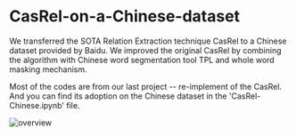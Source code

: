# CasRel-on-a-Chinese-dataset
We transferred the SOTA Relation Extraction technique CasRel to a Chinese dataset provided by Baidu.
We improved the original CasRel by combining the algorithm with Chinese word segmentation tool TPL and whole word masking mechanism.

Most of the codes are from our last project -- re-implement of the CasRel. And you can find its adoption on the Chinese dataset in the 'CasRel-Chinese.ipynb' file.

![overview]([https://weizhepei.com/images/HBT_overview.png](https://docs.google.com/presentation/d/1B6m9xzKphDLh1uza9bqMEKDdJjmyrgyviWG9RdcXjvY/edit?usp=share_link))

